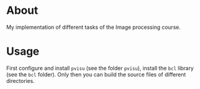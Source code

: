 # About

My implementation of different tasks of the Image processing course.

# Usage

First configure and install `pvisu` (see the folder `pvisu`), install the `bcl` library (see the `bcl` folder). Only then you can build the source files of different directories. 
